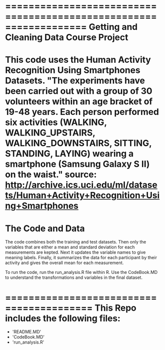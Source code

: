 ==================================================================
Getting and Cleaning Data Course Project
==================================================================
This code uses the Human Activity Recognition Using Smartphones Datasets.
"The experiments have been carried out with a group of 30 volunteers within an age bracket of 19-48 years. 
Each person performed six activities (WALKING, WALKING_UPSTAIRS, WALKING_DOWNSTAIRS, SITTING, STANDING, LAYING) wearing a smartphone (Samsung Galaxy S II) on the waist."
source: http://archive.ics.uci.edu/ml/datasets/Human+Activity+Recognition+Using+Smartphones
=========================================
The Code and Data
=========================================
The code combines both the training and test datasets.
Then only the variables that are either a mean and standard deviation for each measurements are kepted. 
Next it updates the variable names to give meaning labels.
Finally, it summarizes the data for each participant by their activity and gives the overall mean for each measurement.

To run the code, run the run_analysis.R file within R. 
Use the CodeBook.MD to understand the transformations and variables in the final dataset.

=========================================
This Repo includes the following files:
=========================================

- 'README.MD'
- 'CodeBook.MD'
- 'run_analysis.R'

